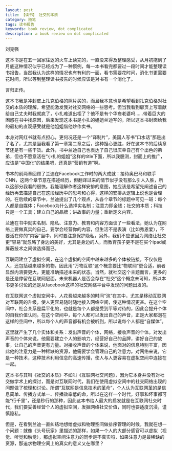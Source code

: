 ```yaml
---
layout: post
title: 【读书】 社交的本质
category: 随笔
tags: 读书报告
keywords: book review, dot complicated
description: a book review on dot complicated
---
```


刘克强

这本书是在五一回家往返的火车上读完的，一直没来得及整理感受，从月初拖到了月底这种情况似乎已经成为了一种惯例，每一本书看完都要过一段时间才能整理读书报告，当然我认为这样的情况也有有利的一面，看书需要花时间，消化书更需要花时间，所以等到整理读书报告的时候应该是对书有一个消化了。

言归正传。

这本书我是冲封皮上扎克伯格的照片买的，而且我本意也是希望看到扎克伯格对社交的本质的理解，希望能激发我对社交网络的一些思考。但当我看到扉页上写着献给自己丈夫时我就疯了，小扎难道出柜了？他不是有个华裔老婆吗……带着巨大的困惑在书中找原因，后来发现这本书是小扎的姐姐兰迪写的，所以这本书封面给我的最初的直观感受就是他姐姐借他炒作卖书。

本身对网红书就有点担心，更何况还是一个“译制片”，美国人写书“口水话”那是出了名了，尤其是当我看了第一章第二章之后，这种担心更胜，好在这本书的后续章节还是有一些干货。此外，书中兰迪自己也表达了自己很庆幸自己有个出色的弟弟，但也不愿意活在“小扎的姐姐”这样的title下面，所以我臆测，封面上的推广，应该是“中国化”的结果吧，还真是“营销有道”啊。

书本的前两章回顾了兰迪在Facebook工作时的两大成就：接待奥巴马和联手CNN，这两个章节意在描述经历，但翻译过来的情节似乎没有那么引人入胜，所以这部分我看的很快。我能理解作者这样安排的意图，她应该是希望先阐述自己的经历再去描述自己在这段经历中的思考和心得，这样的安排从逻辑上说也是合理的。在后续的章节中，兰迪提出了几个观点，从各个章节的标题中可见一斑：每个人都是自媒体；Faceboo为什么选择实名制；注意力即金钱；社交的本质；科技只是一个工具；建立自己的品牌；讲故事的力量；重新定义内容。

兰迪在书中就实名制、隐私、注意力、教育和内容方面谈了一些看法，她认为在网络上要做真实的自己，要学会经营你的内容，但生活不是表演（比如秀恩爱），不要活在你的“内容”当中，同时要注意保护隐私，另外，我们不应该因为网络让社交更“容易”就忽略了身边的美好，尤其是身边的人，而教育孩子更不是在买个ipad或屏蔽技术之间做选择而已。

互联网建立了虚拟空间，在这个虚拟的空间中越来越多的个体被链接，不仅仅是人，还包括越来越多的物，因此用“万物互联”这个概念要比“物联网”更合适，前者显然内涵要更大，更能准确描述未来的状态。当然，就社交这个主题而言，更多的是还是停留在互联网层面，未来机器人是否会存在“社交”这个概念未可知，所以本书更多讨论的还是从facebook这样的社交网络平台中发现的问题出发的。

在互联网这个虚拟空间中，人花费越来越多的时间“泡”在其中，尤其是移动互联网对互联网的升级，使人更容易随时随地接入网络空间，使这种情况更甚。在这个空间中，社会关系是扁平化的，也就是每个人都是受到平等对待的，因此会提升个体的自我价值认同。在这个空间中，每个人都可以发出自己的声音，正是大家都泡在这样的空间中，所以每个人的声音都有机会被听到，所以说每个人都是“自媒体”。

这里就产生了几个实体和关系：发出声音的个体，网络，接收声音的个体。对发出声音的个体来说，他需要建立个人的影响力，经营好自己的品牌，讲好自己的故事，让自己的声音更有力量。对接收声音的个体来说，他面对的信息特别丰富，因此他的注意力是一种稀缺的资源，他需要学会管理自己的注意力。对网络来说，它是一种技术，这种技术利用信息的高速传播，使人与人更容易在虚拟空间中连接在一起。

这本书与其叫《社交的本质》不如叫《互联网社交问题》，因为它本身并没有对社交做学术上的探讨，而是对互联网时代，我们在使用虚拟空间中的社交网络出现的问题做了梳理和讨论。所谓“互联网是信息技术的革命”，个人认为互联网革的是信息简单、传播方式单一、传播效率低的命，所以在这样一个时代，好事和坏事都可能“行千里”，还是秒行的那种，因此这本书给人最大的启发就是在互联网社交时代，我们要妥善经营个人的虚拟空间，发掘网络社交价值，同时也要适度沉浸，谨慎隐私。

但是，在看到兰迪一直纠结地想给虚拟和物理空间做排序管理的时候，我就在想一个问题：就像《头号玩家》里描述的那样，如果一个人的大部分感官可以虚拟（视觉、听觉和触觉），那虚拟空间注意力的同步是不真实吗，如果注意力是最稀缺的资源，那追求物理空间上的真实的意义又在哪里？
